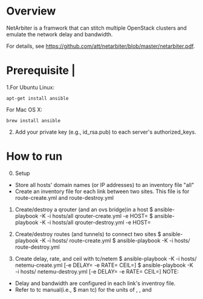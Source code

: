 
# Overview 
NetArbiter is a framwork that can stitch multiple OpenStack clusters and emulate the network delay and bandwidth.

For details, see https://github.com/att/netarbiter/blob/master/netarbiter.pdf.

# Prerequisite |
1.For Ubuntu Linux:
```
apt-get install ansible
```
For Mac OS X:
```
brew install ansible
```

2. Add your private key (e.g., id_rsa.pub) to each server's authorized_keys.

# How to run 
0. Setup
- Store all hosts' domain names (or IP addresses) to an inventory file "all"
- Create an inventory file for each link between two sites. 
 This file is for route-create.yml and route-destroy.yml

1. Create/destroy a qrouter (and an ovs bridge)in a host
$ ansible-playbook -K -i hosts/all qrouter-create.yml -e HOST=<hostname> 
$ ansible-playbook -K -i hosts/all qrouter-destroy.yml -e HOST=<hostname> 

2. Create/destroy routes (and tunnels) to connect two sites 
$ ansible-playbook -K -i hosts/<inventory> route-create.yml
$ ansible-playbook -K -i hosts/<inventory> route-destroy.yml

3. Create delay, rate, and ceil with tc/netem
$ ansible-playbook -K -i hosts/<inventory> netemu-create.yml [-e DELAY=<delay> -e RATE=<rate> CEIL=<ceil>]
$ ansible-playbook -K -i hosts/<inventory> netemu-destroy.yml [-e DELAY=<delay> -e RATE=<rate> CEIL=<ceil>]
NOTE:
 - Delay and bandwidth are configured in each link's inventroy file. 
 - Refer to tc manual(i.e., $ man tc) for the units of <delay>, <rate>, and <ceil> 
